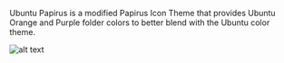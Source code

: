 Ubuntu Papirus is a modified Papirus Icon Theme that provides Ubuntu Orange and Purple folder colors to better blend with the Ubuntu color theme.

![alt text](https://photos.app.goo.gl/MrDBljp0Zgul8OSQ2)
